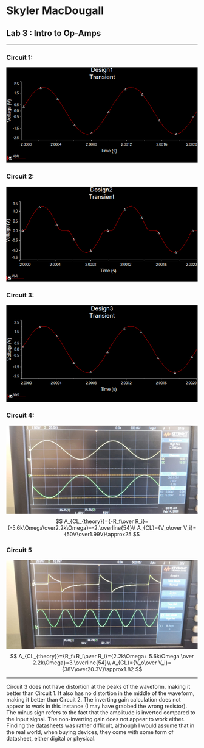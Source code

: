 # Skyler MacDougall

## Lab 3 : Intro to Op-Amps

---

### Circuit 1:

![image-20200220142619123](lab3.assets/image-20200220142619123.png)

### Circuit 2:

![image-20200220142643364](lab3.assets/image-20200220142643364.png)

### Circuit 3:

![image-20200220142751975](lab3.assets/image-20200220142751975.png)

### Circuit 4: 

![](lab3.assets/circuit4.jpg)
$$
A_{CL_{theory}}={-R_f\over R_i}={-5.6k\Omega\over2.2k\Omega}=-2.\overline{54}\\
A_{CL}={V_o\over V_i}={50V\over1.99V}\approx25
$$

### Circuit 5

![](lab3.assets/circuit5.jpg)
$$
A_{CL_{theory}}={R_f+R_i\over R_i}={2.2k\Omega+ 5.6k\Omega \over 2.2k\Omega}=3.\overline{54}\\
A_{CL}={V_o\over V_i}={38V\over20.3V}\approx1.82
$$

---

Circuit 3 does not have distortion at the peaks of the waveform, making it better than Circuit 1. It also has no distortion in the middle of the waveform, making it better than Circuit 2. The inverting gain calculation does not appear to work in this instance (I may have grabbed the wrong resistor). The minus sign refers to the fact that the amplitude is inverted compared to the input signal. The non-inverting gain does not appear to work either. Finding the datasheets was rather difficult, although I would assume that in the real world, when buying devices, they come with some form of datasheet, either digital or physical.

